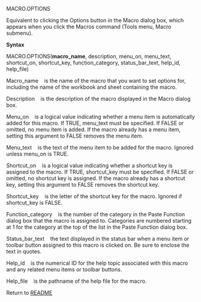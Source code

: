 MACRO.OPTIONS

Equivalent to clicking the Options button in the Macro dialog box, which
appears when you click the Macros command (Tools menu, Macro submenu).

**Syntax**

MACRO.OPTIONS(**macro\_name**, description, menu\_on, menu\_text,
shortcut\_on, shortcut\_key, function\_category, status\_bar\_text,
help\_id, help\_file)

Macro\_name    is the name of the macro that you want to set options
for, including the name of the workbook and sheet containing the macro.

Description    is the description of the macro displayed in the Macro
dialog box.

Menu\_on    is a logical value indicating whether a menu item is
automatically added for this macro. If TRUE, menu\_text must be
specified. If FALSE or omitted, no menu item is added. If the macro
already has a menu item, setting this argument to FALSE removes the menu
item.

Menu\_text    is the text of the menu item to be added for the macro.
Ignored unless menu\_on is TRUE.

Shortcut\_on    is a logical value indicating whether a shortcut key is
assigned to the macro. If TRUE, shortcut\_key must be specified. If
FALSE or omitted, no shortcut key is assigned. If the macro already has
a shortcut key, setting this argument to FALSE removes the shortcut key.

Shortcut\_key    is the letter of the shortcut key for the macro.
Ignored if shortcut\_key is FALSE.

Function\_category    is the number of the category in the Paste
Function dialog box that the macro is assigned to. Categories are
numbered starting at 1 for the category at the top of the list in the
Paste Function dialog box.

Status\_bar\_text    the text displayed in the status bar when a menu
item or toolbar button assigned to this macro is clicked on. Be sure to
enclose the text in quotes.

Help\_id    is the numerical ID for the help topic associated with this
macro and any related menu items or toolbar buttons.

Help\_file    is the pathname of the help file for the macro.



Return to [README](README.md)

